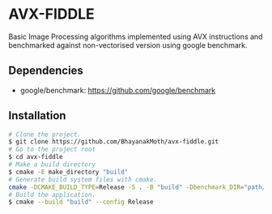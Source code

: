 # AVX-FIDDLE
Basic Image Processing algorithms implemented using AVX instructions and benchmarked against non-vectorised version using google benchmark.
## Dependencies
- google/benchmark: https://github.com/google/benchmark
## Installation
```bash
# Clone the project.
$ git clone https://github.com/BhayanakMoth/avx-fiddle.git
# Go to the project root
$ cd avx-fiddle
# Make a build directory
$ cmake -E make_directory "build"
# Generate build system files with cmake.
cmake -DCMAKE_BUILD_TYPE=Release -S . -B "build" -Dbenchmark_DIR="path/to/benchmarkConfig.cmake"
# Build the application.
$ cmake --build "build" --config Release
```
